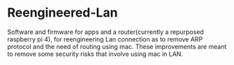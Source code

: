 # Reengineered-Lan
Software and firmware for apps and a router(currently a repurposed raspberry pi 4), for reengineering Lan connection as to remove ARP protocol and the need of routing using mac. These improvements are meant to remove some security risks that involve using mac in LAN.
